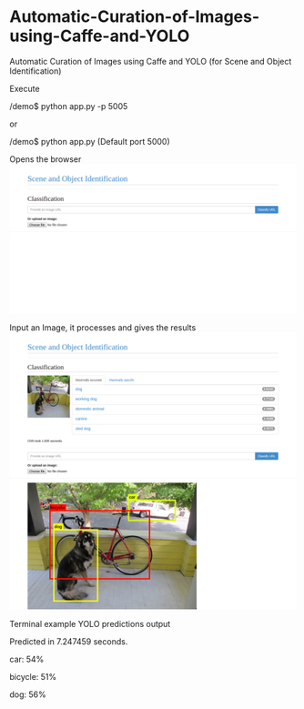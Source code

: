 # Automatic-Curation-of-Images-using-Caffe-and-YOLO
Automatic Curation of Images using Caffe and YOLO (for Scene and Object Identification)

Execute 

/demo$ python app.py -p 5005

or

/demo$ python app.py  (Default port 5000)

Opens the browser 
![Main Page](https://raw.githubusercontent.com/kalyankarsai/Automatic-Curation-of-Images-using-Caffe-and-YOLO/master/Screenshots/screencapture-main.png)
 
 Input an Image, it processes and gives the results 
![Result Page](https://raw.githubusercontent.com/kalyankarsai/Automatic-Curation-of-Images-using-Caffe-and-YOLO/master/Screenshots/screencapture-max-accurate.png)

Terminal example YOLO predictions output

Predicted in 7.247459 seconds.

car: 54%

bicycle: 51%

dog: 56%

